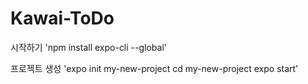 # Kawai-ToDo

시작하기
'npm install expo-cli --global'

프로젝트 생성
'expo init my-new-project
cd my-new-project
expo start'

